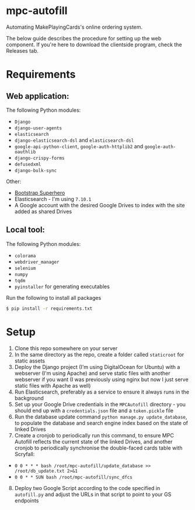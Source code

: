 # mpc-autofill
Automating MakePlayingCards's online ordering system.

The below guide describes the procedure for setting up the web component. If you're here to download the clientside program, check the Releases tab.

# Requirements
## Web application:
The following Python modules:
* `Django`
* `django-user-agents`
* `elasticsearch`
* `django-elasticsearch-dsl` and `elasticsearch-dsl`
* `google-api-python-client`, `google-auth-httplib2` and `google-auth-oauthlib`
* `django-crispy-forms`
* `defusedxml`
* `django-bulk-sync`

Other:
* [Bootstrap Superhero](https://bootswatch.com/superhero/)
* Elasticsearch - I'm using `7.10.1`
* A Google account with the desired Google Drives to index with the site added as shared Drives

## Local tool:
The following Python modules:
* `colorama`
* `webdriver_manager`
* `selenium`
* `numpy`
* `tqdm`
* `pyinstaller` for generating executables

Run the following to install all packages
```bash
$ pip install -r requirements.txt
```

# Setup
1. Clone this repo somewhere on your server
2. In the same directory as the repo, create a folder called `staticroot` for static assets
3. Deploy the Django project (I'm using DigitalOcean for Ubuntu) with a webserver (I'm using Apache) and serve static files with another webserver if you want (I was previously using nginx but now I just serve static files with Apache as well)
4. Run Elasticsearch, preferably as a service to ensure it always runs in the background
5. Set up your Google Drive credentials in the `MPCAutofill` directory - you should end up with a `credentials.json` file and a `token.pickle` file
6. Run the database update command `python manage.py update_database`, to populate the database and search engine index based on the state of linked Drives
7. Create a cronjob to periodically run this command, to ensure MPC Autofill reflects the current state of the linked Drives, and another cronjob to periodically synchronise the double-faced cards table with Scryfall:
* `0 0 * * * bash /root/mpc-autofill/update_database >> /root/db_update.txt 2>&1`
* `0 0 * * SUN bash /root/mpc-autofill/sync_dfcs`
8. Deploy two Google Script according to the code specified in `autofill.py` and adjust the URLs in that script to point to your GS endpoints
